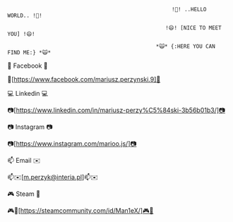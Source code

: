                                                         !👋! ..HELLO WORLD.. !👋!
   
                                                      !😄! [NICE TO MEET YOU] !😄!
   
                                                   *🙀* {:HERE YOU CAN FIND ME:} *🙀*

📲 Facebook 📲

📲[https://www.facebook.com/mariusz.perzynski.9]📲

💻 Linkedin 💻     

📷[https://www.linkedin.com/in/mariusz-perzy%C5%84ski-3b56b01b3/]📷

📷 Instagram 📷

📷[https://www.instagram.com/marioo.js/]📷

📫 Email ✉️     

📫✉️[m.perzyk@interia.pl]📫✉️
 
🎮 Steam 👾     

🎮👾[https://steamcommunity.com/id/Man1eX/]🎮👾





